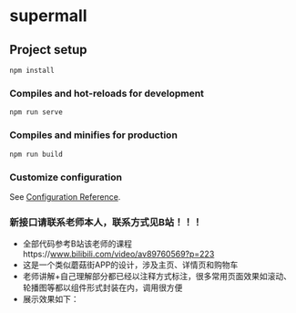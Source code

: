 # supermall

## Project setup
```
npm install
```

### Compiles and hot-reloads for development
```
npm run serve
```

### Compiles and minifies for production
```
npm run build
```

### Customize configuration
See [Configuration Reference](https://cli.vuejs.org/config/).

### 新接口请联系老师本人，联系方式见B站！！！

* 全部代码参考B站该老师的课程https://www.bilibili.com/video/av89760569?p=223 
* 这是一个类似蘑菇街APP的设计，涉及主页、详情页和购物车
* 老师讲解+自己理解部分都已经以注释方式标注，很多常用页面效果如滚动、轮播图等都以组件形式封装在内，调用很方便
* 展示效果如下：
![]()

